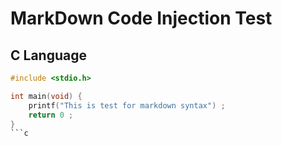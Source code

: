 # MarkDown Code Injection Test 

## C Language


```c
#include <stdio.h> 

int main(void) {
	printf("This is test for markdown syntax") ;
	return 0 ;
}
```c